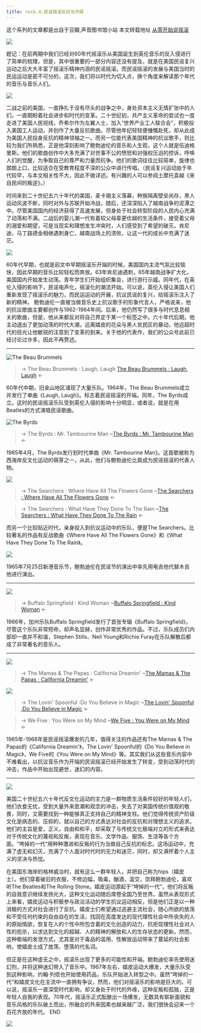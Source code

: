 ```yaml
---
title: rock.4.民谣摇滚反抗与开辟
---
```


这个系列的文章都是出自于豆瓣,声音图书馆小站
本文转载地址 [从零开始说摇滚](https://www.douban.com/note/620614008/)

![](https://raw.githubusercontent.com/OliverRen/olili_blog_img/master/rock.4.民谣摇滚反抗与开辟/2020913/1600011054193.png)

题记：在前两期中我们已经对60年代摇滚乐从美国诞生到英伦音乐的反入侵进行了简单的梳理，但是，其中很重要的一部分内容还没有提及，就是在美国民谣复兴运动之后大大丰富了摇滚乐精神内涵的民谣摇滚。而民谣摇滚的发展与美国当时的民运运动是密不可分的，这次，我们将以时代为切入点，换个角度来解读那个年代的音乐与音乐人们。

![](https://raw.githubusercontent.com/OliverRen/olili_blog_img/master/rock.4.民谣摇滚反抗与开辟/2020913/1600011642565.png)

二战之前的美国，一直挣扎于没有尽头的战争之中，身处资本主义无情扩张中的人们，一直期盼着社会进步和时代的变革。二十世纪初，共产主义革命的尝试也一度走进了美国人民视线，乔希尔作为左翼人士，加入“世界产业工人联合会”，积极投入美国工人运动，并创作了大量反抗歌曲。尽管他年纪轻轻便慷慨赴死，却从此成为美国人民投身反抗的精神领袖之一。而另一位能代表美国精神的抗议歌手，则比较为我们所熟悉，正是他深刻影响了鲍勃迪伦的音乐和人生观，这个人就是伍迪格里斯。他们的歌曲创作中大多充满了对世事不公的愤怒和对强权压迫的控诉，呼唤人们的觉醒，为争取自己的尊严和力量而抗争。他们的歌词往往比较简单，旋律也朗朗上口，比较适合在受教育程度不深的公众中进行传唱。（民谣复兴运动由于年代较早，与本文相关性不大，因此不做详述。有兴趣的人可以参阅土摩托袁越《来自民间的叛逆》。）

时间来到二十世纪五六十年代的美国，麦卡锡主义落幕，种族隔离壁垒尚存，黑人运动风波不断，同时对外与苏联开始冷战，随后，还深深陷入了越南战争的泥潭之中。尽管美国国内的经济获得了高速发展，但身处于社会转型阶段的人民内心充满了动荡和不满。二战后的婴儿潮一代有着较父母辈更优越的生活条件，接受着父母的溺爱和期望，可是当现实和理想发生冲突时，人们感受到了希望的破灭。肯尼迪，马丁路德金相继遇刺身亡，越南战场上的溃败，让这一代的成长中充满了迷茫。

![](https://raw.githubusercontent.com/OliverRen/olili_blog_img/master/rock.4.民谣摇滚反抗与开辟/2020913/1600011642649.png)


60年代早期，也就是前文中早期摇滚乐开端的时候，美国国内主流气氛比较愉快，因此早期的音乐比较轻松而奔放。63年肯尼迪遇刺，65年越南战争扩大化，美国国内开始发生动荡。青年学生们开始组织集会，进行游行示威。同年代，在英伦入侵的影响下，民谣电声化，摇滚化的潮流开始。可以说，英伦入侵让美国人们重新发现了摇滚乐的魅力，而民运运动的开展，抗议民谣的复兴，给摇滚乐注入了新的精神。
鲍勃迪伦一直被当做音乐史上抗议歌手的形象代言人，严格说来，他的抗议歌曲主要都创作与1962-1964年间。后来，他仍然写了很多与时代息息相关的歌曲，但是，他从来都反对将自己界定于某一个标签之中。六十年代后期，他主动退出了更加动荡的时代大潮，远离嬉皮的花朵与黑人贫民区的暴动，他远超时代的目光让他敏锐的注意到了变革的到来。关于他的代表作，我们的公众号此前已经讨论过许多，因此不再赘述。

---

![The Beau Brummels](https://raw.githubusercontent.com/OliverRen/olili_blog_img/master/rock.4.民谣摇滚反抗与开辟/2020913/1600011642508.png)

> -> The Beau Brummels : Laugh, Laugh
> [The Beau Brummels : Laugh, Laugh](http://i.y.qq.com/v8/playsong.html?songmid=004QyAKI2pOqvN&ADTAG=weixin_gzh#wechat_redirect) <-

60年代中期，旧金山地区涌现了大量乐队。1964年，The Beau Brummels成立并发行了单曲《Laugh, Laugh》。标志着民谣摇滚的开端。同年，The Byrds成立。这时的民谣摇滚乐队受到英伦入侵的影响十分明显，或者说，就是在用Beatles的方式演唱民谣歌曲。

![The Byrds](https://raw.githubusercontent.com/OliverRen/olili_blog_img/master/rock.4.民谣摇滚反抗与开辟/2020913/1600011642566.png)

> -> The Byrds : Mr. Tambourine Man
> ~[The Byrds : Mr. Tambourine Man](https://music.163.com/song/media/outer/url?id=21951903.mp3) <-

1965年4月，The Byrds发行划时代单曲《Mr. Tambourine Man》。这首歌被称为西海岸反文化运动的萌芽之一，从此，他们与鲍勃迪伦比肩成为民谣摇滚的代表人物。

![](https://raw.githubusercontent.com/OliverRen/olili_blog_img/master/rock.4.民谣摇滚反抗与开辟/2020913/1600011642567.png)
  
> -> The Searchers : Where Have All The Flowers Gone
> ~[The Searchers : Where Have All The Flowers Gone](https://music.163.com/song/media/outer/url?id=3608045.mp3) <-

> -> The Searchers : What Have They Done To The Rain
> ~[The Searchers : What Have They Done To The Rain](https://music.163.com/song/media/outer/url?id=3606802.mp3) <-

而另一个比较贴近时代，亲身投入到抗议运动中的乐队，便是The Searchers。比较著名的作品有反战歌曲《Where Have All The Flowers Gone》和《What Have They Done To The Rain》。

![](https://raw.githubusercontent.com/OliverRen/olili_blog_img/master/rock.4.民谣摇滚反抗与开辟/2020913/1600011642568.png)

1965年7月25日新港音乐节，鲍勃迪伦在民谣节的演出中率先用电吉他代替木吉他进行演出。

---

![](https://raw.githubusercontent.com/OliverRen/olili_blog_img/master/rock.4.民谣摇滚反抗与开辟/2020913/1600011642647.png)

> -> Buffalo Springfield : Kind Woman
> ~[Buffalo Springfield : Kind Woman](https://music.163.com/song/media/outer/url?id=16753792.mp3) <-

1966年，加州乐队Buffalo Springfield发行了首张专辑《Buffalo Springfield》，尽管这个乐队非常短命，却声名显赫，创作非常优秀的作品。不过，乐队成员们内部却一直并不和谐，Stephen Stills、Neil Young和Richie Furay在乐队解散后都成了非常著名的音乐人。

---

![](https://raw.githubusercontent.com/OliverRen/olili_blog_img/master/rock.4.民谣摇滚反抗与开辟/2020913/1600011642823.png)

> -> The Mamas & The Papas : California Dreamin'
> ~[The Mamas & The Papas : California Dreamin'](https://music.163.com/song/media/outer/url?id=26516077.mp3) <-

![](https://raw.githubusercontent.com/OliverRen/olili_blog_img/master/rock.4.民谣摇滚反抗与开辟/2020913/1600011642650.png)

> -> The Lovin' Spoonful :Do You Believe in Magic
> ~[The Lovin' Spoonful :Do You Believe in Magic](https://music.163.com/song/media/outer/url?id=19419818.mp3) <-
  
> -> We Five : You Were on My Mind
> ~[We Five : You Were on My Mind](https://music.163.com/song/media/outer/url?id=542412302.mp3) <-

1965年-1968年是民谣摇滚爆发的几年，值得关注的作品还有The Mamas & The Papas的《California Dreamin'》，The Lovin' Spoonful的《Do You Believe in Magic》，We Five的《You Were on My Mind》等。其实我们从这些音乐内容中不难看出，以抗议音乐作为开端的民谣摇滚已经开始发生了转变，受到动荡时代的冲击，作品中开始出现避世，迷幻的内容。

--- 

![](https://raw.githubusercontent.com/OliverRen/olili_blog_img/master/rock.4.民谣摇滚反抗与开辟/2020913/1600011643116.png)


美国二十世纪五六十年代反文化运动的主力是一群物质生活条件较好的年轻人们，他们衣食无忧，受到大量外来思潮和观念的冲击，失去了对美国传统价值观的敬畏，同时，又需要找到一种能够真正支持自己的精神支柱。他们觉得传统资产阶级文化是病态的、压抑的，就以自己的方式表达对社会的反抗和对理想主义的追求。他们的主旨是爱，正义，自由和和平，却采取了与传统文化极端对立的形式来表达对于传统文化的蔑视和反叛，表现在音乐、文学作品、服饰、生活等各个方面。“垮掉的一代”用种种激进和反叛的行为当做自己反抗的标志。这场运动中，充满了虚无和幻灭，充满了个人面对时代时的无力和迷茫，同时，却又满怀着个人主义的坚决与热忱。

在美国东海岸的格林威治村，就有这么一群年轻人，并把自己称为hips（嬉皮士）。他们穿着破旧的衣服，不修边幅，吸毒，酗酒，滥交，崇拜鲍勃迪伦，喜欢听The Beatles和The Rolling Stone。嬉皮运动源起于“垮掉的一代”，他们将反叛的自我意识继续发扬光大，这种文化运动随后席卷全国乃至世界。虽然从表现形式上来看，嬉皮运动与积极参与政治活动的学生抗议运动相反，但是他们正是以一种消极的方式对社会进行了反抗。嬉皮士们希望通过逃避主流社会，随心所欲的放荡和不受任何约束的自由自在的生活，找回在高度发达的现代理性社会中所丧失的人的原始情欲，恢复在人的个性中所包含着的文化创造的动力，抗拒现理性社会对人性的扼杀，以求达到文化的超越、人的精神的解放和人的生存状态的更新。然而，这种极端的发泄方式，尤其是对于毒品的滥用、性解放运动带来了蔓延的社会影响，使嬉皮士成了放荡、堕落的代名词。

但正是在这种虚无之中，摇滚乐出现了更多的可能性和开端。鲍勃迪伦率先使用迷幻剂，并将这种迷幻带入了音乐中。1967年左右，嬉皮运动大爆发，大量乐队受到这种影响，约翰·列侬也开始使用药品，乐队开始进入转型之中。虽然“垮掉的一代”和嬉皮文化在主流中一直拥有争议，然而，他们对摇滚乐的影响是巨大的。可以说，摇滚乐一直深受时代影响，却又身处于时代的外缘，这种反叛和孤独，正是年轻人自我的表现。70年代，摇滚乐正式酝酿出一场爆发，无数具有崭新面貌和音乐风格的乐队破土而出，所融合的外来因素也越来越广泛，我们很快会迎来一个百花齐放的年代。
END

![](https://raw.githubusercontent.com/OliverRen/olili_blog_img/master/rock.4.民谣摇滚反抗与开辟/2020913/1600011642648.png)
  